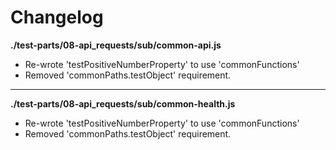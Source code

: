# Changelog

**./test-parts/08-api_requests/sub/common-api.js**
* Re-wrote 'testPositiveNumberProperty' to use 'commonFunctions'
* Removed 'commonPaths.testObject' requirement.

---

**./test-parts/08-api_requests/sub/common-health.js**
* Re-wrote 'testPositiveNumberProperty' to use 'commonFunctions'
* Removed 'commonPaths.testObject' requirement.